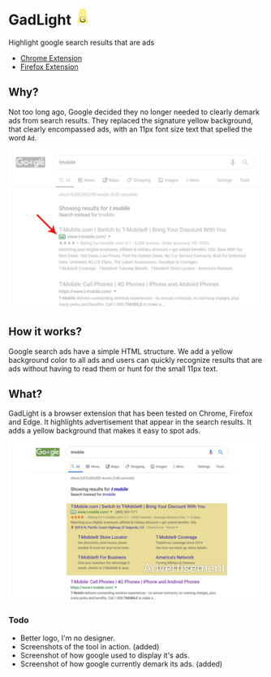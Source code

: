 # GadLight ![logo](https://raw.githubusercontent.com/ibudiallo/gadlight/master/extension/chrome/images/icon32.png)

Highlight google search results that are ads

* [Chrome Extension](https://chrome.google.com/webstore/detail/gadlight/ocgmjfkihacphicojjdffcikklpejhad)
* [Firefox Extension](https://addons.mozilla.org/en-US/firefox/addon/gadlight/)

## Why?

Not too long ago, Google decided they no longer needed to clearly demark ads from search results. They replaced the signature yellow background, that clearly encompassed ads, with an 11px font size text that spelled the word `Ad`.

![Google Ad Search Result](https://raw.githubusercontent.com/ibudiallo/gadlight/master/resources/screenshot-2.jpg)

## How it works?

Google search ads have a simple HTML structure. We add a yellow background color to all ads and users can quickly recognize results that are ads without having to read them or hunt for the small 11px text.

## What?

GadLight is a browser extension that has been tested on Chrome, Firefox and Edge. It highlights advertisement that appear in the search results. It adds a yellow background that makes it easy to spot ads.


![GadLight](https://raw.githubusercontent.com/ibudiallo/gadlight/master/resources/screenshot-1.jpg)


### Todo

- Better logo, I'm no designer.
- Screenshots of the tool in action. (added)
- Screenshot of how google used to display it's ads.
- Screenshot of how google currently demark its ads. (added)

